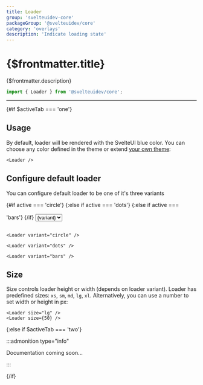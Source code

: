```yaml
---
title: Loader
group: 'svelteuidev-core'
packageGroup: '@svelteuidev/core'
category: 'overlays'
description: 'Indicate loading state'
---
```


<script lang='ts'>
    import Preview from '$lib/Components/DocsHelpers/Preview.svelte'
	import { Loader } from '@svelteuidev/core'
	import { DocTabs, activeTab } from '$lib/Components'
	import {Select} from '@svelteness/kit-docs'

    let variants = ['circle', 'dots', 'bars'];
	let selected;

	$: active = selected;
</script>

# {$frontmatter.title}

{$frontmatter.description}

```ts
import { Loader } from '@svelteuidev/core';
```

<DocTabs />

<hr>
<!-- Top Section -->

{#if $activeTab === 'one'}

## Usage

By default, loader will be rendered with the SvelteUI blue color.
You can choose any color defined in the theme or extend [your own theme](/docs/theming/create-styles):

<Preview>
	<Loader />
</Preview>

```svelte|title=Loader|copy
<Loader />
```

## Configure default loader

You can configure default loader to be one of it's three variants

<Preview>
	{#if active === 'circle'}
		<Loader variant="circle" />
	{:else if active === 'dots'}
		<Loader variant="dots" />
	{:else if active === 'bars'}
		<Loader variant="bars" />
	{/if}
	<select
		style="margin-bottom: 1rem; margin-top: 1rem;"
		bind:value={selected}
		on:change={() => console.log(selected)}
	>
		{#each variants as variant}
			<option value={variant}>{variant}</option>
		{/each}
	</select>
</Preview>

```svelte|title=Loader|copy
<Loader variant="circle" />

<Loader variant="dots" />

<Loader variant="bars" />
```

## Size

Size controls loader height or width (depends on loader variant). Loader has predefined sizes: `xs`, `sm`, `md`, `lg`, `xl`.
Alternatively, you can use a number to set width or height in px:

<Preview>
	<Loader size="lg" />
	<Loader size={50} />
</Preview>

```svelte|title=Loader|copy
<Loader size="lg" />
<Loader size={50} />
```

{:else if $activeTab === 'two'}

:::admonition type="info"

Documentation coming soon...

:::

{/if}
